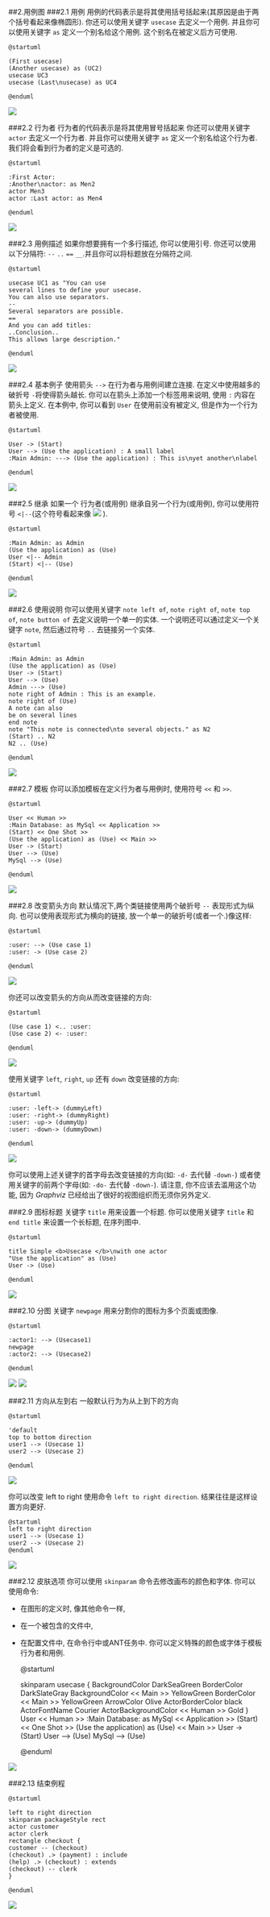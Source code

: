 ##2.用例图
###2.1 用例
用例的代码表示是将其使用括号括起来(其原因是由于两个括号看起来像椭圆形).
你还可以使用关键字 `usecase` 去定义一个用例. 并且你可以使用关键字 `as` 定义一个别名给这个用例. 
这个别名在被定义后方可使用.

	@startuml

	(First usecase)
	(Another usecase) as (UC2)
	usecase UC3
	usecase (Last\nusecase) as UC4

	@enduml

![](image/2.1_01.png)

###2.2 行为者
行为者的代码表示是将其使用冒号括起来
你还可以使用关键字 `actor` 去定义一个行为者. 并且你可以使用关键字 `as` 定义一个别名给这个行为者. 我们将会看到行为者的定义是可选的.

	@startuml

	:First Actor:
	:Another\nactor: as Men2
	actor Men3
	actor :Last actor: as Men4

	@enduml

![](image/2.2_01.png)

###2.3 用例描述
如果你想要拥有一个多行描述, 你可以使用引号.
你还可以使用以下分隔符: `--` `..` `==` `__`.并且你可以将标题放在分隔符之间.

	@startuml

	usecase UC1 as "You can use
	several lines to define your usecase.
	You can also use separators.
	--
	Several separators are possible.
	==
	And you can add titles:
	..Conclusion..
	This allows large description."

	@enduml

![](image/2.3_01.png)

###2.4 基本例子
使用箭头 `-->` 在行为者与用例间建立连接.
在定义中使用越多的破折号 `-`将使得箭头越长. 你可以在箭头上添加一个标签用来说明, 使用 `:` 内容在箭头上定义.
在本例中, 你可以看到 `User` 在使用前没有被定义, 但是作为一个行为者被使用.

	@startuml

	User -> (Start)
	User --> (Use the application) : A small label
	:Main Admin: ---> (Use the application) : This is\nyet another\nlabel

	@enduml

![](image/2.4_01.png)

###2.5 继承
如果一个 行为者(或用例) 继承自另一个行为(或用例), 你可以使用符号 `<|--`(这个符号看起来像 ![](image/2.5_01.png) ).

	@startuml

	:Main Admin: as Admin
	(Use the application) as (Use)
	User <|-- Admin
	(Start) <|-- (Use)

	@enduml

![](image/2.5_02.png)

###2.6 使用说明
你可以使用关键字 `note left of`, `note right of`, `note top of`, `note button of` 去定义说明一个单一的实体.
一个说明还可以通过定义一个关键字 `note`, 然后通过符号 `..` 去链接另一个实体.

    @startuml

    :Main Admin: as Admin
    (Use the application) as (Use)
    User -> (Start)
    User --> (Use)
    Admin ---> (Use)
    note right of Admin : This is an example.
    note right of (Use)
    A note can also
    be on several lines
    end note
    note "This note is connected\nto several objects." as N2
    (Start) .. N2
    N2 .. (Use)

    @enduml

![](image/2.6_01.png)

###2.7 模板
你可以添加模板在定义行为者与用例时, 使用符号 `<<` 和 `>>`.

	@startuml

	User << Human >>
	:Main Database: as MySql << Application >>
	(Start) << One Shot >>
	(Use the application) as (Use) << Main >>
	User -> (Start)
	User --> (Use)
	MySql --> (Use)

	@enduml

![](image/2.7_01.png)

###2.8 改变箭头方向
默认情况下,两个类链接使用两个破折号 `--` 表现形式为纵向. 也可以使用表现形式为横向的链接, 放一个单一的破折号(或者一个.)像这样:

	@startuml

	:user: --> (Use case 1)
	:user: -> (Use case 2)

	@enduml

![](image/2.8_01.png)

你还可以改变箭头的方向从而改变链接的方向:

	@startuml

	(Use case 1) <.. :user:
	(Use case 2) <- :user:

	@enduml

![](image/2.8_02.png)

使用关键字 `left`, `right`, `up` 还有 `down` 改变链接的方向:

	@startuml

	:user: -left-> (dummyLeft)
	:user: -right-> (dummyRight)
	:user: -up-> (dummyUp)
	:user: -down-> (dummyDown)

	@enduml

![](image/2.8_03.png)

你可以使用上述关键字的首字母去改变链接的方向(如: `-d-` 去代替 `-down-`) 或者使用关键字的前两个字母(如: `-do-` 去代替 `-down-`).
请注意, 你不应该去滥用这个功能, 因为  *Graphviz* 已经给出了很好的视图组织而无须你另外定义.

###2.9 图标标题
关键字 `title` 用来设置一个标题.
你可以使用关键字 `title` 和 `end title` 来设置一个长标题, 在序列图中.

	@startuml

	title Simple <b>Usecase </b>\nwith one actor
	"Use the application" as (Use)
	User -> (Use)

	@enduml

![](image/2.9_01.png)

###2.10 分图
关键字 `newpage` 用来分割你的图标为多个页面或图像.

	@startuml

	:actor1: --> (Usecase1)
	newpage
	:actor2: --> (Usecase2)

	@enduml

![](image/2.10_02.png)
![](image/2.10_01.png)

###2.11 方向从左到右
一般默认行为为从上到下的方向

	@startuml

	'default
	top to bottom direction
	user1 --> (Usecase 1)
	user2 --> (Usecase 2)

	@enduml

![](image/2.11_01.png)

你可以改变 left to right 使用命令 `left to right direction`. 结果往往是这样设置方向更好.

	@startuml
	left to right direction
	user1 --> (Usecase 1)
	user2 --> (Usecase 2)
	@enduml

![](image/2.11_02.png)

###2.12 皮肤选项
你可以使用 `skinparam` 命令去修改画布的颜色和字体.
你可以使用命令:
+ 在图形的定义时, 像其他命令一样,
+ 在一个被包含的文件中,
+ 在配置文件中, 在命令行中或ANT任务中.
你可以定义特殊的颜色或字体于模板行为者和用例.





    @startuml

    skinparam usecase {
    BackgroundColor DarkSeaGreen
    BorderColor DarkSlateGray
    BackgroundColor << Main >> YellowGreen
    BorderColor << Main >> YellowGreen
    ArrowColor Olive
    ActorBorderColor black
    ActorFontName Courier
    ActorBackgroundColor << Human >> Gold
    }
    User << Human >>
    :Main Database: as MySql << Application >>
    (Start) << One Shot >>
    (Use the application) as (Use) << Main >>
    User -> (Start)
    User --> (Use)
    MySql --> (Use)

    @enduml

![](image/2.12_01.png)

###2.13 结束例程

    @startuml

    left to right direction
    skinparam packageStyle rect
    actor customer
    actor clerk
    rectangle checkout {
    customer -- (checkout)
    (checkout) .> (payment) : include
    (help) .> (checkout) : extends
    (checkout) -- clerk
    }

    @enduml

![](image/2.13_01.png)



















